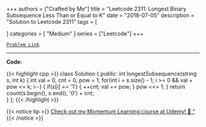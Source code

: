 
+++
authors = ["Crafted by Me"]
title = "Leetcode 2311: Longest Binary Subsequence Less Than or Equal to K"
date = "2018-07-05"
description = "Solution to Leetcode 2311"
tags = [
    
]
categories = [
    "Medium"
]
series = ["Leetcode"]
+++



[`Problem Link`](https://leetcode.com/problems/longest-binary-subsequence-less-than-or-equal-to-k/description/)

---



**Code:**

{{< highlight cpp >}}
class Solution {
public:
    int longestSubsequence(string s, int k) {
        int val = 0, cnt = 0, pow = 1;
        for(int i = s.size() - 1; i >= 0 && val + pow <= k; i--) {
            if(s[i] == '1') {
                ++cnt;
                val += pow;
            }
            pow <<= 1;
        }
        return count(s.begin(), s.end(), '0') + cnt;  
    }
};
{{< /highlight >}}



{{< notice tip >}}
[Check out my Momentum Learning course at Udemy! 🚀 "](https://www.udemy.com/course/blind-75-the-data-structures-and-algorithms-essentials/)
{{< /notice >}}

